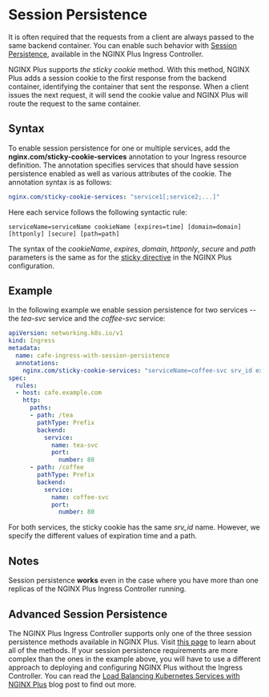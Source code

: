 # Session Persistence

It is often required that the requests from a client are always passed to the same backend container. You can enable
such behavior with [Session Persistence](https://docs.nginx.com/nginx/admin-guide/load-balancer/http-load-balancer/#enabling-session-persistence), available in the NGINX
Plus Ingress Controller.

NGINX Plus supports *the sticky cookie* method. With this method, NGINX Plus adds a session cookie to the first response
from the backend container, identifying the container that sent the response. When a client issues the next request, it
will send the cookie value and NGINX Plus will route the request to the same container.

## Syntax

To enable session persistence for one or multiple services, add the **nginx.com/sticky-cookie-services** annotation to
your Ingress resource definition. The annotation specifies services that should have session persistence enabled as well
as various attributes of the cookie. The annotation syntax is as follows:

```yaml
nginx.com/sticky-cookie-services: "service1[;service2;...]"
```

Here each service follows the following syntactic rule:

```text
serviceName=serviceName cookieName [expires=time] [domain=domain] [httponly] [secure] [path=path]
```

The syntax of the *cookieName*, *expires*, *domain*, *httponly*, *secure* and *path* parameters is the same as for the
[sticky directive](https://nginx.org/en/docs/http/ngx_http_upstream_module.html#sticky) in the NGINX Plus configuration.

## Example

In the following example we enable session persistence for two services -- the *tea-svc* service and the *coffee-svc*
service:

```yaml
apiVersion: networking.k8s.io/v1
kind: Ingress
metadata:
  name: cafe-ingress-with-session-persistence
  annotations:
    nginx.com/sticky-cookie-services: "serviceName=coffee-svc srv_id expires=1h path=/coffee;serviceName=tea-svc srv_id expires=2h path=/tea"
spec:
  rules:
  - host: cafe.example.com
    http:
      paths:
      - path: /tea
        pathType: Prefix
        backend:
          service:
            name: tea-svc
            port:
              number: 80
      - path: /coffee
        pathType: Prefix
        backend:
          service:
            name: coffee-svc
            port:
              number: 80
```

For both services, the sticky cookie has the same *srv_id* name. However, we specify the different values of expiration
time and  a path.

## Notes

Session persistence **works** even in the case where you have more than one replicas of the NGINX Plus Ingress
Controller running.

## Advanced Session Persistence

The NGINX Plus Ingress Controller supports only one of the three session persistence methods available in NGINX Plus.
Visit [this page](https://www.nginx.com/products/session-persistence/) to learn about all of the methods. If your
session persistence requirements are more complex than the ones in the example above, you will have to use a different
approach to deploying and configuring NGINX Plus without the Ingress Controller. You can read the [Load Balancing
Kubernetes Services with NGINX Plus](https://www.nginx.com/blog/load-balancing-kubernetes-services-nginx-plus/) blog
post to find out more.
